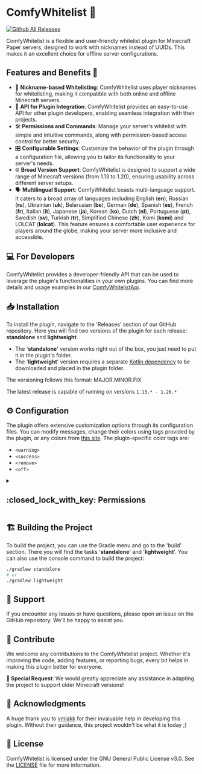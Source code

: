 # ComfyWhitelist :scroll:

[![Github All Releases](https://img.shields.io/github/downloads/cocahonka/comfy-whitelist/total)]()

ComfyWhitelist is a flexible and user-friendly whitelist plugin for Minecraft Paper servers,
designed to work with nicknames instead of UUIDs. This makes it an excellent choice for offline server configurations.

## Features and Benefits :star2:

- :name_badge: **Nickname-based Whitelisting**: ComfyWhitelist uses player nicknames for whitelisting,
  making it compatible with both online and offline Minecraft servers.
- :wrench: **API for Plugin Integration**: ComfyWhitelist provides an easy-to-use API for other plugin developers,
  enabling seamless integration with their projects.
- :hammer_and_wrench: **Permissions and Commands**: Manage your server's whitelist with simple and intuitive commands,
  along with permission-based access control for better security.
- :control_knobs: **Configurable Settings**: Customize the behavior of the plugin through a configuration file,
  allowing you to tailor its functionality to your server's needs.
- :globe_with_meridians: **Broad Version Support**: ComfyWhitelist is designed to support a wide range of Minecraft versions
  (from 1.13 to 1.20), ensuring usability across different server setups.
- :speaking_head: **Multilingual Support**: ComfyWhitelist boasts multi-language support. 
  It caters to a broad array of languages including English (**en**), Russian (**ru**), Ukrainian (**uk**), 
  Belarusian (**be**), German (**de**), Spanish (**es**), French (**fr**), Italian (**it**), Japanese (**ja**), Korean (**ko**),
  Dutch (**nl**), Portuguese (**pt**), Swedish (**sv**), Turkish (**tr**), Simplified Chinese (**zh**), Komi (**komi**)
  and LOLCAT (**lolcat**). This feature ensures a comfortable user experience for players around the globe,
  making your server more inclusive and accessible.

## :computer: For Developers

ComfyWhitelist provides a developer-friendly API that can be used to leverage
the plugin's functionalities in your own plugins. You can find more details and
usage examples in our [ComfyWhitelistApi](https://github.com/cocahonka/comfy-whitelist-api).

## :inbox_tray: Installation

To install the plugin, navigate to the 'Releases' section of our GitHub
repository. Here you will find two versions of the plugin for each release:
**standalone** and **lightweight**.

- The '**standalone**' version works right out of the box, you just need to put it in the plugin's folder.
- The '**lightweight**' version requires a separate [Kotlin dependency](https://www.spigotmc.org/resources/kotlin-stdlib.80808/)
to be downloaded and placed in the plugin folder.

The versioning follows this format: MAJOR.MINOR.FIX

The latest release is capable of running on versions `1.13.* - 1.20.*`

## :gear: Configuration

The plugin offers extensive customization options through its configuration
files. You can modify messages, change their colors using tags provided by
the plugin, or any colors from [this site](https://docs.advntr.dev/minimessage/format.html).
The plugin-specific color tags are:
- `<warning>`
- `<success>`
- `<remove>`
- `<off>`

<details><summary><h2>:closed_lock_with_key: Permissions</h2></summary>

ComfyWhitelist provides a broad range of permissions for flexible configuration:
- comfywhitelist.*
- comfywhitelist.comfywhitelist
- comfywhitelist.add
- comfywhitelist.remove
- comfywhitelist.clear
- comfywhitelist.list
- comfywhitelist.on
- comfywhitelist.off
- comfywhitelist.reload
- comfywhitelist.help
</details>

## :building_construction: Building the Project
To build the project, you can use the Gradle menu and go to the 'build' section.
There you will find the tasks '**standalone**' and '**lightweight**'. 
You can also use the console command to build the project:
```bash
./gradlew standalone
# or
./gradlew lightweight
```

## :handshake: Support

If you encounter any issues or have questions, please open an issue on the GitHub repository. 
We'll be happy to assist you.

## :loudspeaker: Contribute

We welcome any contributions to the ComfyWhitelist project. Whether it's
improving the code, adding features, or reporting bugs, every bit helps
in making this plugin better for everyone.

**:star2: Special Request**: We would greatly appreciate any assistance in adapting the project to support
older Minecraft versions!

## :pray: Acknowledgments

A huge thank you to [vmlakk](https://github.com/vmlakk) for their invaluable help in developing
this plugin. Without their guidance, this project wouldn't be what it is today ;)

## :scroll: License

ComfyWhitelist is licensed under the GNU General Public License v3.0. See the [LICENSE](LICENSE)
file for more information.
